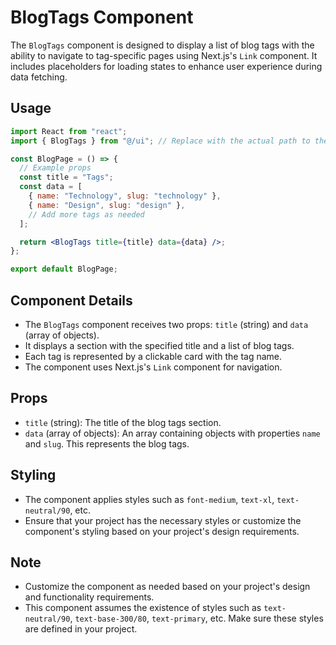# BlogTags Component

The `BlogTags` component is designed to display a list of blog tags with the ability to navigate to tag-specific pages using Next.js's `Link` component. It includes placeholders for loading states to enhance user experience during data fetching.

## Usage

```jsx
import React from "react";
import { BlogTags } from "@/ui"; // Replace with the actual path to the BlogTags component

const BlogPage = () => {
  // Example props
  const title = "Tags";
  const data = [
    { name: "Technology", slug: "technology" },
    { name: "Design", slug: "design" },
    // Add more tags as needed
  ];

  return <BlogTags title={title} data={data} />;
};

export default BlogPage;
```

## Component Details

- The `BlogTags` component receives two props: `title` (string) and `data` (array of objects).
- It displays a section with the specified title and a list of blog tags.
- Each tag is represented by a clickable card with the tag name.
- The component uses Next.js's `Link` component for navigation.

## Props

- `title` (string): The title of the blog tags section.
- `data` (array of objects): An array containing objects with properties `name` and `slug`. This represents the blog tags.

## Styling

- The component applies styles such as `font-medium`, `text-xl`, `text-neutral/90`, etc.
- Ensure that your project has the necessary styles or customize the component's styling based on your project's design requirements.

## Note

- Customize the component as needed based on your project's design and functionality requirements.
- This component assumes the existence of styles such as `text-neutral/90`, `text-base-300/80`, `text-primary`, etc. Make sure these styles are defined in your project.
